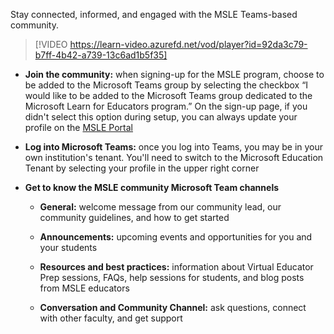Stay connected, informed, and engaged with the MSLE Teams-based community. 

> [!VIDEO https://learn-video.azurefd.net/vod/player?id=92da3c79-b7ff-4b42-a739-13c6ad1b5f35]

- **Join the community:** when signing-up for the MSLE program, choose to be added to the Microsoft Teams group by selecting the checkbox “I would like to be added to the Microsoft Teams group dedicated to the Microsoft Learn for Educators program.” On the sign-up page, if you didn't select this option during setup, you can always update your profile on the [MSLE Portal](https://aka.ms/MSLEPort) 

- **Log into Microsoft Teams:** once you log into Teams, you may be in your own institution's tenant. You'll need to switch to the Microsoft Education Tenant by selecting your profile in the upper right corner 

- **Get to know the MSLE community Microsoft Team channels**

   - **General:** welcome message from our community lead, our community guidelines, and how to get started 

   - **Announcements:** upcoming events and opportunities for you and your students 

   - **Resources and best practices:** information about Virtual Educator Prep sessions, FAQs, help sessions for students, and blog posts from MSLE educators 

   - **Conversation and Community Channel:** ask questions, connect with other faculty, and get support 
